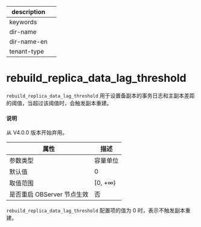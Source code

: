 |description||
|---|---|
|keywords||
|dir-name||
|dir-name-en||
|tenant-type||

# rebuild_replica_data_lag_threshold

`rebuild_replica_data_lag_threshold` 用于设置备副本的事务日志和主副本差距的阈值，当超过该阈值时，会触发副本重建。

<main id="notice" type='explain'>
  <h4>说明</h4>
  <p>从 V4.0.0 版本开始弃用。</p>
</main>

|      **属性**      |  **描述**  |
|------------------|----------|
| 参数类型             | 容量单位     |
| 默认值              | 0     |
| 取值范围             | \[0, +∞) |
| 是否重启 OBServer 节点生效 | 否        |


`rebuild_replica_data_lag_threshold` 配置项的值为 0 时，表示不触发副本重建。

